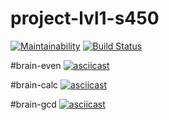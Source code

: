 # project-lvl1-s450

[![Maintainability](https://api.codeclimate.com/v1/badges/2de390326ad36040d4a8/maintainability)](https://codeclimate.com/github/NikitaOstapenko1205/project-lvl1-s450/maintainability)
[![Build Status](https://travis-ci.org/NikitaOstapenko1205/project-lvl1-s450.svg?branch=master)](https://travis-ci.org/NikitaOstapenko1205/project-lvl1-s450)

#brain-even
[![asciicast](https://asciinema.org/a/Qrv7kaKYvn3UAMAn9qdH6vMnA.svg)](https://asciinema.org/a/Qrv7kaKYvn3UAMAn9qdH6vMnA)

#brain-calc
[![asciicast](https://asciinema.org/a/Cl6C6HLuNUP2YEXqhOgLc7Xia.svg)](https://asciinema.org/a/Cl6C6HLuNUP2YEXqhOgLc7Xia)

#brain-gcd
[![asciicast](https://asciinema.org/a/H4aHxxcdjiOdEu6WtDhN0IMDI.svg)](https://asciinema.org/a/H4aHxxcdjiOdEu6WtDhN0IMDI)